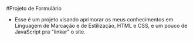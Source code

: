 #Projeto de Formulário
- Esse é um projeto visando aprimorar os meus conhecimentos em Linguagem de Marcação e de Estilização, HTML e CSS, e um pouco de JavaScript pra "linkar" o site.